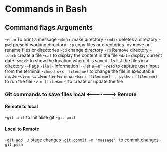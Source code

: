 # Commands in Bash

## Command flags Arguments

-`echo` To print a message
-`mkdir` make directory
-`rmdir` deletes a directory
-`pwd` present working directory
-`cp` copy files or directories
-`mv` move or rename files or directories
-`cd` change directory
-`rm` Remove directory
-`touch` create a file
-`cat` to display the content in the file
-`date` display current date
-`which` to show the location where it is saved
-`ls` list the files in a directory --flags `-ila`  i- information l--list  a--all
-`read` to capture user input from the terminal
-`chmod u+x [filename]` to change the file in executable mode
-`clear` to clear the terminal
-`bash [filename]  , python [filename] ` to run the file
-`vim [filename]` to create or update the file

### Git commands to save files local <-------> Remote

#### Remote to local

-`git init` to initialise git
-`git pull`  

#### Local to Remote

-`git add ./` stage changes
-`git commit -m "massage" ` to commit changes 
-`git push`  
